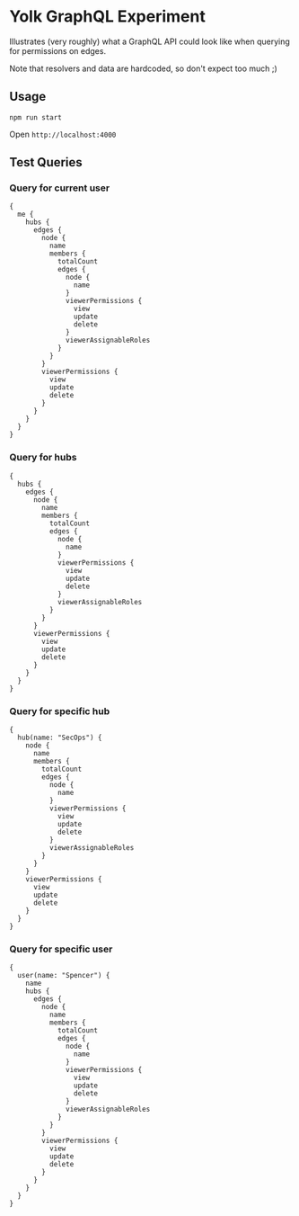 # Yolk GraphQL Experiment

Illustrates (very roughly) what a GraphQL API could look like when querying for permissions on edges.

Note that resolvers and data are hardcoded, so don't expect too much ;)

## Usage

`npm run start`

Open `http://localhost:4000`

## Test Queries

### Query for current user

```gql
{
  me {
    hubs {
      edges {
        node {
          name
          members {
            totalCount
            edges {
              node {
                name
              }
              viewerPermissions {
                view
                update
                delete
              }
              viewerAssignableRoles
            }
          }
        }
        viewerPermissions {
          view
          update
          delete
        }
      }
    }
  }
}
```

### Query for hubs

```gql
{
  hubs {
    edges {
      node {
        name
        members {
          totalCount
          edges {
            node {
              name
            }
            viewerPermissions {
              view
              update
              delete
            }
            viewerAssignableRoles
          }
        }
      }
      viewerPermissions {
        view
        update
        delete
      }
    }
  }
}
```

### Query for specific hub

```gql
{
  hub(name: "SecOps") {
    node {
      name
      members {
        totalCount
        edges {
          node {
            name
          }
          viewerPermissions {
            view
            update
            delete
          }
          viewerAssignableRoles
        }
      }
    }
    viewerPermissions {
      view
      update
      delete
    }
  }
}
```

### Query for specific user

```gql
{
  user(name: "Spencer") {
    name
    hubs {
      edges {
        node {
          name
          members {
            totalCount
            edges {
              node {
                name
              }
              viewerPermissions {
                view
                update
                delete
              }
              viewerAssignableRoles
            }
          }
        }
        viewerPermissions {
          view
          update
          delete
        }
      }
    }
  }
}
```

